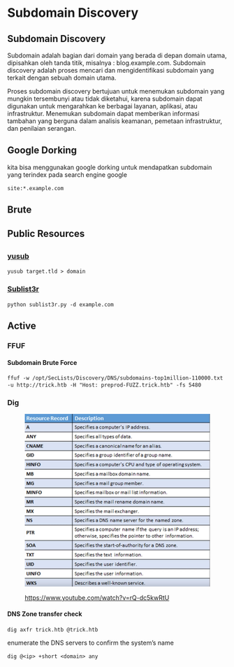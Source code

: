 # Subdomain Discovery

## Subdomain Discovery

Subdomain adalah bagian dari domain yang berada di depan domain utama, dipisahkan oleh tanda titik, misalnya : blog.example.com. Subdomain discovery adalah proses mencari dan mengidentifikasi subdomain yang terkait dengan sebuah domain utama.

Proses subdomain discovery bertujuan untuk menemukan subdomain yang mungkin tersembunyi atau tidak diketahui, karena subdomain dapat digunakan untuk mengarahkan ke berbagai layanan, aplikasi, atau infrastruktur. Menemukan subdomain dapat memberikan informasi tambahan yang berguna dalam analisis keamanan, pemetaan infrastruktur, dan penilaian serangan.

## Google Dorking

kita bisa menggunakan google dorking untuk mendapatkan subdomain yang terindex pada search engine google&#x20;

```
site:*.example.com
```

## Brute&#x20;

## Public Resources





##

### [yusub](https://github.com/justakazh/yusub)

```
yusub target.tld > domain
```

### [Sublist3r](https://github.com/aboul3la/Sublist3r)

```
python sublist3r.py -d example.com
```

## Active

### FFUF

#### Subdomain Brute Force

```
ffuf -w /opt/SecLists/Discovery/DNS/subdomains-top1million-110000.txt -u http://trick.htb -H "Host: preprod-FUZZ.trick.htb" -fs 5480
```

### Dig

<figure><img src="../../.gitbook/assets/image (5).png" alt=""><figcaption><p><a href="https://www.youtube.com/watch?v=rQ-dc5kwRtU">https://www.youtube.com/watch?v=rQ-dc5kwRtU</a></p></figcaption></figure>

#### DNS Zone transfer check

```
dig axfr trick.htb @trick.htb
```

enumerate the DNS servers to confirm the system’s name

```
dig @<ip> +short <domain> any
```
